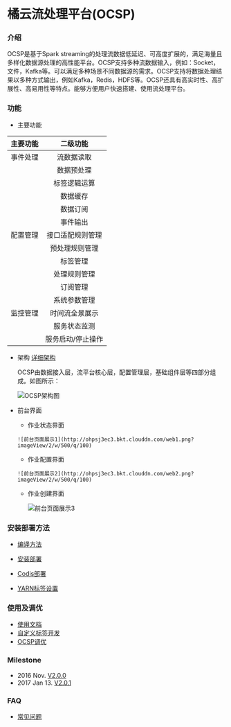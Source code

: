 # 橘云流处理平台(OCSP)

### 介绍

OCSP是基于Spark streaming的处理流数据低延迟、可高度扩展的，满足海量且多样化数据源处理的高性能平台。OCSP支持多种流数据输入，例如：Socket，文件，Kafka等。可以满足多种场景不同数据源的需求。OCSP支持将数据处理结果以多种方式输出，例如Kafka，Redis，HDFS等。OCSP还具有高实时性、高扩展性、高易用性等特点。能够方便用户快速搭建、使用流处理平台。

### 功能

* 主要功能
 
| 主要功能       | 二级功能        |
| ------------- |:-------------:|
| 事件处理       | 流数据读取      |
|               | 数据预处理      |
|               | 标签逻辑运算     |
|               | 数据缓存        |
|               | 数据订阅        |
|               | 事件输出        |
| 配置管理       | 接口适配规则管理  |
|               | 预处理规则管理  |
|               | 标签管理    |
|               | 处理规则管理   |
|               | 订阅管理   |
|               | 系统参数管理   |
| 监控管理       | 时间流全景展示  |
|               | 服务状态监测  |
|               | 服务启动/停止操作  |

     

* 架构 [详细架构](https://github.com/OCSP/OCSP_mainline/wiki/OCSP%E6%9E%B6%E6%9E%84%E8%AF%B4%E6%98%8E%E6%96%87%E6%A1%A3)

   OCSP由数据接入层，流平台核心层，配置管理层，基础组件层等四部分组成。如图所示：

   ![OCSP架构图](http://ohpsj3ec3.bkt.clouddn.com/overview.png?imageView/2/w/500/q/100)
   
* 前台界面
 
     * 作业状态界面
 
      ![前台页面展示1](http://ohpsj3ec3.bkt.clouddn.com/web1.png?imageView/2/w/500/q/100)

     * 作业配置界面
     
      ![前台页面展示2](http://ohpsj3ec3.bkt.clouddn.com/web2.png?imageView/2/w/500/q/100)

     * 作业创建界面
  
         ![前台页面展示3](http://ohpsj3ec3.bkt.clouddn.com/web3.png?imageView/2/w/500/q/100)


### 安装部署方法

* [编译方法](https://github.com/OCSP/OCSP_mainline/wiki/编译OCSP源代码方法)

* [安装部署](https://github.com/OCSP/OCSP_mainline/wiki/安装部署)

* [Codis部署](https://github.com/OCSP/OCSP_mainline/wiki/Codis-%E9%83%A8%E7%BD%B2)

* [YARN标签设置](https://github.com/OCSP/OCSP_mainline/wiki/Yarn-Node-Label-%E9%85%8D%E7%BD%AE)

### 使用及调优

* [使用文档](https://github.com/OCSP/OCSP_mainline/wiki/使用文档)
* [自定义标签开发](https://github.com/OCSP/OCSP_mainline/wiki/%E8%87%AA%E5%AE%9A%E4%B9%89%E6%A0%87%E7%AD%BE)
* [OCSP调优](https://github.com/OCSP/OCSP_mainline/wiki/OCSP-%E8%B0%83%E4%BC%98)

### Milestone

*   2016 Nov. [V2.0.0](https://github.com/OCSP/OCSP_mainline/releases/tag/2.0.0) 
*   2017 Jan 13. [V2.0.1](https://github.com/OCSP/OCSP_mainline/releases/tag/2.0.1)

### FAQ
* [常见问题](https://github.com/OCSP/OCSP_mainline/wiki/常见问题)
